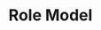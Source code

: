 ---
title: Role Model
key : MA-RM
level : ungraded
skills : Leadership, Mentoring, Behaviour, Mindset, Competency
difficulty : easy
area : Management
questions   :
    - "MA-RM-01: Tell me about a time when you set a positive example that had a significant impact on peers or direct reports."
    - "MA-RM-02: Tell me about a time when you motivated others through your commitment to delivering results."
    - "MA-RM-03: Tell me about a time when you demonstrated to others the importance of taking accountability for business outcomes."
desirable :
    - Modelled and encouraged high standards of honesty, integrity, trust, openness, and respect for others
    - Demonstrated a sense of responsibility and commitment to achieving goals/objectives
    - Demonstrated congruence between statements and actions
    - Built trust and open communication among team members and with stakeholders to improve efficiency and strengthen relationships
    - Encouraged team members to resolve issues and make changes to benefit customers and the organisation as a whole
bonus_points:
    - Modelled and encouraged high standards of honesty, integrity, trust, openness, and respect for others, even in challenging situations
    - Demonstrated, and instilled in others, a sense of responsibility and commitment to achieving goals/objectives
    - Demonstrated and emphasised the importance of congruence between statements and actions
    - Built trust and open communication among team members and with senior stakeholders to improve efficiency and strengthen relationships
    - Empowered team members to resolve issues and make changes that benefit customers and the organisation as a whole
---